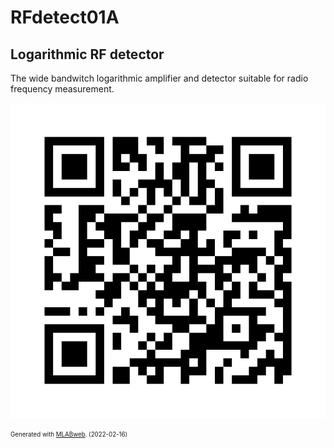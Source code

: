 <!--- PrjInfo ---> <!--- Please remove this line after manually editing --->
<!--- 00a56be08b96043df9e37d6aff7b6990 --->
<!--- Created:2022-02-16 21:56:30.358276: ---> 
<!--- Author:: ---> 
<!--- AuthorEmail:: ---> 
<!--- Tags:: ---> 
<!--- Ust:: ---> 
<!--- Label --->
<!--- ELabel ---> 
<!--- Name:RFdetect01A: --->
# RFdetect01A
<!--- LongName --->
## Logarithmic RF detector
<!--- ELongName ---> 

<!--- Lead --->
The wide bandwitch logarithmic amplifier and detector suitable for radio frequency measurement.
<!--- ELead ---> 

![RFdetect01A](doc/img/RFdetect01A_QRcode.png) 


<!--- Description --->
<!--- EDescription --->
<!--- Content --->
<!--- EContent --->
<sub><sup> Generated with [MLABweb](https://github.com/MLAB-project/MLABweb). (2022-02-16)</sup></sub>